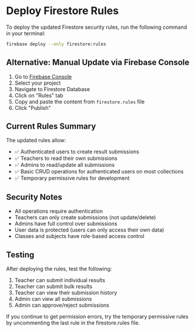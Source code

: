 # Deploy Firestore Rules

To deploy the updated Firestore security rules, run the following command in your terminal:

```bash
firebase deploy --only firestore:rules
```

## Alternative: Manual Update via Firebase Console

1. Go to [Firebase Console](https://console.firebase.google.com/)
2. Select your project
3. Navigate to Firestore Database
4. Click on "Rules" tab
5. Copy and paste the content from `firestore.rules` file
6. Click "Publish"

## Current Rules Summary

The updated rules allow:
- ✅ Authenticated users to create result submissions
- ✅ Teachers to read their own submissions
- ✅ Admins to read/update all submissions
- ✅ Basic CRUD operations for authenticated users on most collections
- ✅ Temporary permissive rules for development

## Security Notes

- All operations require authentication
- Teachers can only create submissions (not update/delete)
- Admins have full control over submissions
- User data is protected (users can only access their own data)
- Classes and subjects have role-based access control

## Testing

After deploying the rules, test the following:
1. Teacher can submit individual results
2. Teacher can submit bulk results
3. Teacher can view their submission history
4. Admin can view all submissions
5. Admin can approve/reject submissions

If you continue to get permission errors, try the temporary permissive rules by uncommenting the last rule in the firestore.rules file.